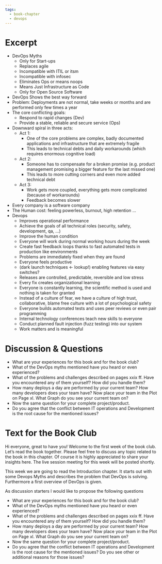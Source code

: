 ```yaml
---
tags:
  - book-chapter
  - devops
---
```

# Excerpt

- DevOps Myths
    - Only for Start-ups
    - Replaces agile
    - Incompatible with ITIL or itsm
    - Incompatible with infosec
    - Eliminates Ops or means noops
    - Means Just Infrastructure as Code
    - Only for Open Source Software
- DevOps Shows the best way forward
- Problem: Deployments are not normal, take weeks or months and are performed only few times a year
- The core conflicting goals:
    - Respond to rapid changes (Dev)
    - Provide a stable, reliable and secure service (Ops)
- Downward spiral in three acts:
    - Act 1:
        - One of the core problems are complex, badly documented applications and infrastructure that are extremely fragile
        - This leads to technical debts and daily workarounds (which requires enormous cognitive load)
    - Act 2:
        - Someone has to compensate for a broken promise (e.g. product management promising a bigger feature for the last missed one)
        - This leads to more cutting corners and even more added technical debt
    - Act 3:
        - Work gets more coupled, everything gets more complicated (because of workarounds)
        - Feedback becomes slower
- Every company is a software company
- The Human cost: feeling powerless, burnout, high retention …
- Devops
    - Improves operational performance
    - Achieve the goals of all technical roles (security, safety, development, qa, …)
    - Improve the human condition
    - Everyone will work during normal working hours during the week
    - Create fast feedback loops thanks to fast automated tests in production like environments
    - Problems are immediately fixed when they are found
    - Everyone feels productive
    - (dark launch techniques &lt;- lookup!) enabling features via easy switches?
    - Releases are controlled, predictable, reversible and low stress
    - Every fix creates organizational learning
    - Everyone is constantly learning, the scientific method is used and nothing is taken for granted
    - Instead of a culture of fear, we have a culture of high trust, collaborative, blame free culture with a lot of psychological safety
    - Everyone builds automated tests and uses peer reviews or even pair programming
    - Internal technology conferences teach new skills to everyone
    - Conduct planned fault injection (fuzz testing) into our system
    - Work matters and is meaningful

# Discussion & Questions

- What are your experiences for this book and for the book club?
- What of the DevOps myths mentioned have you heard or even experienced?
- What of the problems and challenges described on pages xxix ff. Have you encountered any of them yourself? How did you handle them?
- How many deploys a day are performed by your current team? How many developers does your team have? Now place your team in the Plot on Page xl. What Graph do you see your current team on?
- Now the same question for your complete project/product.
- Do you agree that the conflict between IT operations and Development is the root cause for the mentioned issues?

# Text for the Book Club

Hi everyone, great to have you! Welcome to the first week of the book club. Let’s read the book together. Please feel free to discuss any topic related to the book in this chapter. Of course it is highly appreciated to share your insights here. The live session meeting for this week will be posted shortly.

This week we are going to read the Introduction chapter. It starts out with some Devops Myths and describes the problem that DevOps is solving. Furthermore a first overview of DevOps is given.

As discussion starters I would like to propose the following questions

- What are your experiences for this book and for the book club?
- What of the DevOps myths mentioned have you heard or even experienced?
- What of the problems and challenges described on pages xxix ff. Have you encountered any of them yourself? How did you handle them?
- How many deploys a day are performed by your current team? How many developers does your team have? Now place your team in the Plot on Page xl. What Graph do you see your current team on?
- Now the same question for your complete project/product.
- Do you agree that the conflict between IT operations and Development is the root cause for the mentioned issues? Do you see other or additional reasons for those issues?
